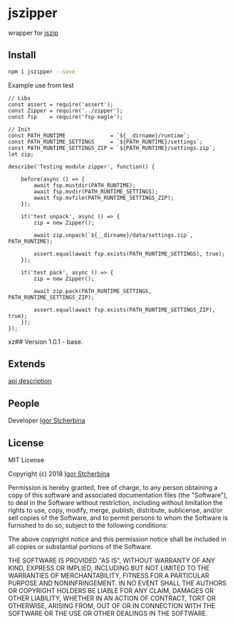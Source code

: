 # jszipper
wrapper for [jszip](https://stuk.github.io/jszip/)

## Install
```bash
npm i jszipper --save
```

Example use from test

```node
// Libs
const assert = require('assert');
const Zipper = require('../zipper');
const fsp    = require('fsp-eagle');

// Init
const PATH_RUNTIME              = `${__dirname}/runtime`;
const PATH_RUNTIME_SETTINGS     = `${PATH_RUNTIME}/settings`;
const PATH_RUNTIME_SETTINGS_ZIP = `${PATH_RUNTIME}/settings.zip`;
let zip;

describe('Testing module zipper', function() {

	before(async () => {
		await fsp.mustdir(PATH_RUNTIME);
		await fsp.mvdir(PATH_RUNTIME_SETTINGS);
		await fsp.mvfile(PATH_RUNTIME_SETTINGS_ZIP);
	});

	it('test unpack', async () => {
		zip = new Zipper();

		await zip.unpack(`${__dirname}/data/settings.zip`, PATH_RUNTIME);

		assert.equal(await fsp.exists(PATH_RUNTIME_SETTINGS), true);
	});

	it('test pack', async () => {
		zip = new Zipper();

		await zip.pack(PATH_RUNTIME_SETTINGS, PATH_RUNTIME_SETTINGS_ZIP);

		assert.equal(await fsp.exists(PATH_RUNTIME_SETTINGS_ZIP), true);
	});
});

```
xz## Version
1.0.1 - base.

## Extends
[api description](https://github.com/eagle7410/jszipper/blob/master/api-doc.md)

## People
Developer [Igor Stcherbina](https://github.com/eagle7410)

## License

MIT License

Copyright (c) 2018 [Igor Stcherbina](https://github.com/eagle7410)

Permission is hereby granted, free of charge, to any person obtaining a copy
of this software and associated documentation files (the "Software"), to deal
in the Software without restriction, including without limitation the rights
to use, copy, modify, merge, publish, distribute, sublicense, and/or sell
copies of the Software, and to permit persons to whom the Software is
furnished to do so, subject to the following conditions:

The above copyright notice and this permission notice shall be included in all
copies or substantial portions of the Software.

THE SOFTWARE IS PROVIDED "AS IS", WITHOUT WARRANTY OF ANY KIND, EXPRESS OR
IMPLIED, INCLUDING BUT NOT LIMITED TO THE WARRANTIES OF MERCHANTABILITY,
FITNESS FOR A PARTICULAR PURPOSE AND NONINFRINGEMENT. IN NO EVENT SHALL THE
AUTHORS OR COPYRIGHT HOLDERS BE LIABLE FOR ANY CLAIM, DAMAGES OR OTHER
LIABILITY, WHETHER IN AN ACTION OF CONTRACT, TORT OR OTHERWISE, ARISING FROM,
OUT OF OR IN CONNECTION WITH THE SOFTWARE OR THE USE OR OTHER DEALINGS IN THE
SOFTWARE.

